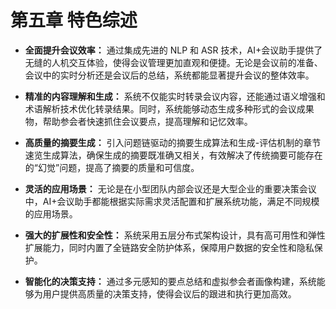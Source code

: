 # 第五章 特色综述

- **全面提升会议效率：** 通过集成先进的 NLP 和 ASR 技术，AI+会议助手提供了无缝的人机交互体验，使得会议管理更加直观和便捷。无论是会议前的准备、会议中的实时分析还是会议后的总结，系统都能显著提升会议的整体效率。

- **精准的内容理解和生成：** 系统不仅能实时转录会议内容，还能通过语义增强和术语解析技术优化转录结果。同时，系统能够动态生成多种形式的会议成果物，帮助参会者快速抓住会议要点，提高理解和记忆效率。

- **高质量的摘要生成：** 引入问题链驱动的摘要生成算法和生成-评估机制的章节速览生成算法，确保生成的摘要既准确又相关，有效解决了传统摘要可能存在的“幻觉”问题，提高了摘要的质量和可信度。

- **灵活的应用场景：** 无论是在小型团队内部会议还是大型企业的重要决策会议中，AI+会议助手都能根据实际需求灵活配置和扩展系统功能，满足不同规模的应用场景。

- **强大的扩展性和安全性：** 系统采用五层分布式架构设计，具有高可用性和弹性扩展能力，同时内置了全链路安全防护体系，保障用户数据的安全性和隐私保护。

- **智能化的决策支持：** 通过多元感知的要点总结和虚拟参会者画像构建，系统能够为用户提供高质量的决策支持，使得会议后的跟进和执行更加高效。
